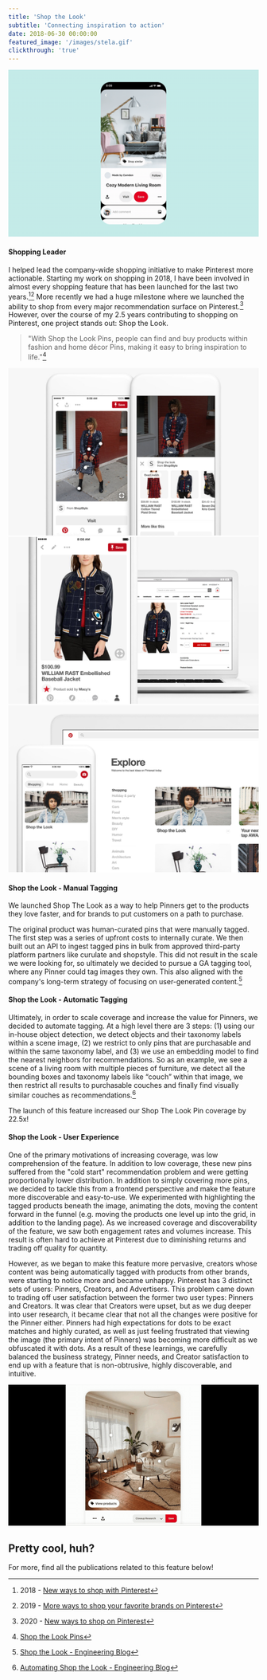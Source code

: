 ```yaml
---
title: 'Shop the Look'
subtitle: 'Connecting inspiration to action'
date: 2018-06-30 00:00:00
featured_image: '/images/stela.gif'
clickthrough: 'true'
---
```


![](/images/stela.gif)

#### Shopping Leader

I helped lead the company-wide shopping initiative to make Pinterest more actionable. Starting my work on shopping in 2018, I have been involved in almost every shopping feature that has been launched for the last two years.[^1][^2] More recently we had a huge milestone where we launched the ability to shop from every major recommendation surface on Pinterest.[^3] However, over the course of my 2.5 years contributing to shopping on Pinterest, one project stands out: Shop the Look. 

> "With Shop the Look Pins, people can find and buy products within fashion and home décor Pins, making it easy to bring inspiration to life."[^4]

<div class="gallery" data-columns="1">
	<img src="/images/stl.jpg">
	<img src="/images/stl2.jpg">
	<img src="/images/stl3.jpg">
</div>



#### Shop the Look - Manual Tagging
We launched Shop The Look as a way to help Pinners get to the products they love faster, and for brands to put customers on a path to purchase. 

The original product was human-curated pins that were manually tagged. The first step was a series of upfront costs to internally curate. We then built out an API to ingest tagged pins in bulk from approved third-party platform partners like curulate and shopstyle. This did not result in the scale we were looking for, so ultimately we decided to pursue a GA tagging tool, where any Pinner could tag images they own. This also aligned with the company's long-term strategy of focusing on user-generated content.[^5]

#### Shop the Look - Automatic Tagging
Ultimately, in order to scale coverage and increase the value for Pinners, we decided to automate tagging. At a high level there are 3 steps: (1) using our in-house object detection, we detect objects and their taxonomy labels within a scene image, (2) we restrict to only pins that are purchasable and within the same taxonomy label, and (3) we use an embedding model to find the nearest neighbors for recommendations. So as an example, we see a scene of a living room with multiple pieces of furniture, we detect all the bounding boxes and taxonomy labels like “couch” within that image, we then restrict all results to purchasable couches and finally find visually similar couches as recommendations.[^6]

The launch of this feature increased our Shop The Look Pin coverage by 22.5x!


#### Shop the Look - User Experience
One of the primary motivations of increasing coverage, was low comprehension of the feature. In addition to low coverage, these new pins suffered from the "cold start" recommendation problem and were getting proportionally lower distribution. In addition to simply covering more pins, we decided to tackle this from a frontend perspective and make the feature more discoverable and easy-to-use. We experimented with highlighting the tagged products beneath the image, animating the dots, moving the content forward in the funnel (e.g. moving the products one level up into the grid, in addition to the landing page). As we increased coverage and discoverability of the feature, we saw both engagement rates and volumes increase. This result is often hard to achieve at Pinterest due to diminishing returns and trading off quality for quantity. 

However, as we began to make this feature more pervasive, creators whose content was being automatically tagged with products from other brands, were starting to notice more and became unhappy. Pinterest has 3 distinct sets of users: Pinners, Creators, and Advertisers. This problem came down to trading off user satisfaction between the former two user types: Pinners and Creators. It was clear that Creators were upset, but as we dug deeper into user research, it became clear that not all the changes were positive for the Pinner either. Pinners had high expectations for dots to be exact matches and highly curated, as well as just feeling frustrated that viewing the image (the primary intent of Pinners) was becoming more difficult as we obfuscated it with dots. As a result of these learnings, we carefully balanced the business strategy, Pinner needs, and Creator satisfaction to end up with a feature that is non-obtrusive, highly discoverable, and intuitive. 

<img src="/images/stl-final.gif">


## Pretty cool, huh?

For more, find all the publications related to this feature below!

[^1]: 2018 - [New ways to shop with Pinterest](https://newsroom.pinterest.com/en/post/new-ways-to-shop-with-pinterest-0)
[^2]: 2019 - [More ways to shop your favorite brands on Pinterest](https://newsroom.pinterest.com/en/post/summer-shopping)
[^3]: 2020 - [New ways to shop on Pinterest](https://newsroom.pinterest.com/en/post/new-ways-to-shop-on-pinterest-discover-retailers-of-all-sizes)
[^4]: [Shop the Look Pins](https://business.pinterest.com/en-gb/shop-the-look-pins)
[^5]: [Shop the Look - Engineering Blog](https://medium.com/pinterest-engineering/engineering-shop-the-look-on-pinterest-45bdfa7a8d03)
[^6]: [Automating Shop the Look - Engineering Blog](https://medium.com/pinterest-engineering/automating-shop-the-look-on-pinterest-a17aeff0eae2)
